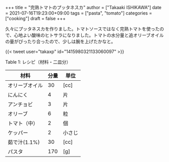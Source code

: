 +++
title = "完熟トマトのプッタネスカ"
author = ["Takaaki ISHIKAWA"]
date = 2021-07-16T19:23:00+09:00
tags = ["pasta", "tomato"]
categories = ["cooking"]
draft = false
+++

久々にプッタネスカを作りました。トマトソースではなく完熟トマトを使ったので、心地よい酸味のヒトサラになりました。トマトの水分量と追オリーブオイルの量がぴったり合ったので、少しは腕を上げたかなと。  

{{< tweet user="takaxp" id="1415980321133060097" >}}  

<div class="table-caption">
  <span class="table-number">Table 1</span>:
  レシピ（材料・二皿分）
</div>

| 材料      | 分量 | 単位 |
|---------|----|----|
| オリーブオイル | 30  | [cc] |
| にんにく  | 4   | 片   |
| アンチョビ | 3   | 片   |
| オリーブ  | 6   | 粒   |
| トマト（中） | 2   | 個   |
| ケッパー  | 2   | 小さじ |
| 茹で汁(1.1%) | 30  | [cc] |
| パスタ    | 170 | [g]  |